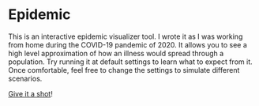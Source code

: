 # Epidemic

This is an interactive epidemic visualizer tool. I wrote it as I was working from home during the COVID-19 pandemic of 2020. It allows you to see a high level approximation of how an illness would spread through a population. Try running it at default settings to learn what to expect from it. Once comfortable, feel free to change the settings to simulate different scenarios.

[Give it a shot](https://alaricus.github.io/epidemic)!